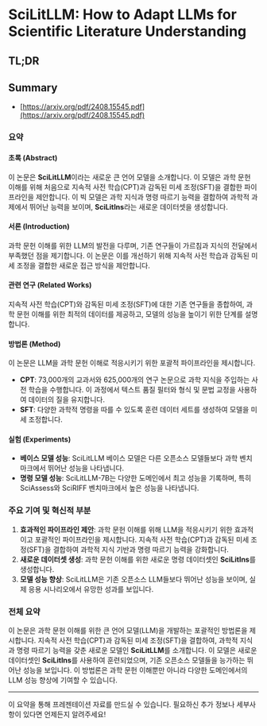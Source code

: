 # SciLitLLM: How to Adapt LLMs for Scientific Literature Understanding
## TL;DR
## Summary
- [https://arxiv.org/pdf/2408.15545.pdf](https://arxiv.org/pdf/2408.15545.pdf)

### 요약

#### 초록 (Abstract)
이 논문은 **SciLitLLM**이라는 새로운 큰 언어 모델을 소개합니다. 이 모델은 과학 문헌 이해를 위해 처음으로 지속적 사전 학습(CPT)과 감독된 미세 조정(SFT)을 결합한 파이프라인을 제안합니다. 이 빅 모델은 과학 지식과 명령 따르기 능력을 결합하여 과학적 과제에서 뛰어난 능력을 보이며, **SciLitIns**라는 새로운 데이터셋을 생성합니다.

#### 서론 (Introduction)
과학 문헌 이해를 위한 LLM의 발전을 다루며, 기존 연구들이 가르침과 지식의 전달에서 부족했던 점을 제기합니다. 이 논문은 이를 개선하기 위해 지속적 사전 학습과 감독된 미세 조정을 결합한 새로운 접근 방식을 제안합니다.

#### 관련 연구 (Related Works)
지속적 사전 학습(CPT)와 감독된 미세 조정(SFT)에 대한 기존 연구들을 종합하여, 과학 문헌 이해를 위한 최적의 데이터를 제공하고, 모델의 성능을 높이기 위한 단계를 설명합니다.

#### 방법론 (Method)
이 논문은 LLM을 과학 문헌 이해로 적응시키기 위한 포괄적 파이프라인을 제시합니다. 
- **CPT**: 73,000개의 교과서와 625,000개의 연구 논문으로 과학 지식을 주입하는 사전 학습을 수행합니다. 이 과정에서 텍스트 품질 필터와 형식 및 문법 교정을 사용하여 데이터의 질을 유지합니다.
- **SFT**: 다양한 과학적 명령을 따를 수 있도록 훈련 데이터 세트를 생성하여 모델을 미세 조정합니다.

#### 실험 (Experiments)
- **베이스 모델 성능**: SciLitLLM 베이스 모델은 다른 오픈소스 모델들보다 과학 벤치마크에서 뛰어난 성능을 나타냅니다.
- **명령 모델 성능**: SciLitLLM-7B는 다양한 도메인에서 최고 성능을 기록하며, 특히 SciAssess와 SciRIFF 벤치마크에서 높은 성능을 나타냅니다.

### 주요 기여 및 혁신적 부분

1. **효과적인 파이프라인 제안**: 과학 문헌 이해를 위해 LLM을 적응시키기 위한 효과적이고 포괄적인 파이프라인을 제시합니다. 지속적 사전 학습(CPT)과 감독된 미세 조정(SFT)을 결합하여 과학적 지식 기반과 명령 따르기 능력을 강화합니다.
2. **새로운 데이터셋 생성**: 과학 문헌 이해를 위한 새로운 명령 데이터셋인 **SciLitIns**를 생성합니다.
3. **모델 성능 향상**: SciLitLLM은 기존 오픈소스 LLM들보다 뛰어난 성능을 보이며, 실제 응용 시나리오에서 유망한 성과를 보입니다.

### 전체 요약

이 논문은 과학 문헌 이해를 위한 큰 언어 모델(LLM)을 개발하는 포괄적인 방법론을 제시합니다. 지속적 사전 학습(CPT)과 감독된 미세 조정(SFT)을 결합하여, 과학적 지식과 명령 따르기 능력을 갖춘 새로운 모델인 **SciLitLLM**를 소개합니다. 이 모델은 새로운 데이터셋인 **SciLitIns**를 사용하여 훈련되었으며, 기존 오픈소스 모델들을 능가하는 뛰어난 성능을 보입니다. 이 방법론은 과학 문헌 이해뿐만 아니라 다양한 도메인에서의 LLM 성능 향상에 기여할 수 있습니다.

---
이 요약을 통해 프레젠테이션 자료를 만드실 수 있습니다. 필요하신 추가 정보나 세부사항이 있다면 언제든지 알려주세요!